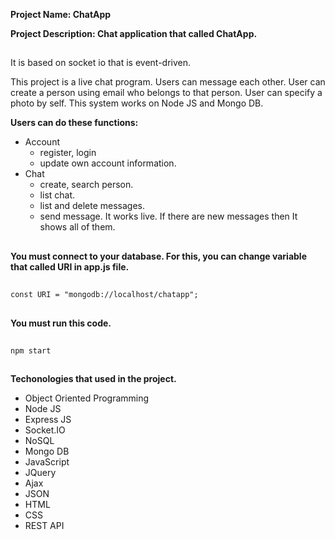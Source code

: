 
**Project Name: ChatApp**

**Project Description: Chat application that called ChatApp.**

##

It is based on socket io that is event-driven.

This project is a live chat program. Users can message each other. User can create a person using email who belongs to that person. User can specify a photo by self. This system works on Node JS and Mongo DB.

**Users can do these functions:**

- Account
    - register, login
    - update own account information.
- Chat
    - create, search person.
    - list chat.
    - list and delete messages.
    - send message. It works live. If there are new messages then It shows all of them.

##

**You must connect to your database. For this, you can change variable that called URI in app.js file.** 

##
    const URI = "mongodb://localhost/chatapp";
##

**You must run this code.** 

##
    npm start
##


##

**Techonologies that used in the project.**

- Object Oriented Programming
- Node JS
- Express JS
- Socket.IO
- NoSQL
- Mongo DB
- JavaScript
- JQuery
- Ajax
- JSON
- HTML
- CSS
- REST API
